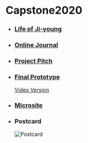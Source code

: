 # Capstone2020

* ### [Life of Ji-young](https://kikijinqili.github.io/Capstone2020/life-of-jiyoung/)
* ### [Online Journal](https://github.com/kikijinqili/Capstone2020/wiki/0-Contents)
* ### [Project Pitch](https://github.com/kikijinqili/Capstone2020/Deliverables/ProjectPitch.pdf)
* ### [Final Prototype](https://xd.adobe.com/view/b8a00a54-611f-4d58-7c4c-a69d58caf884-ce91/grid)
  [Video Version](https://youtu.be/XQ2NRR9s2tc)
* ### [Microsite](https://kikijinqili.github.io/Capstone2020/Microsite/)
* ### Postcard
  ![Postcard](https://kikijinqili.github.io/Capstone2020/Postcard.png)
